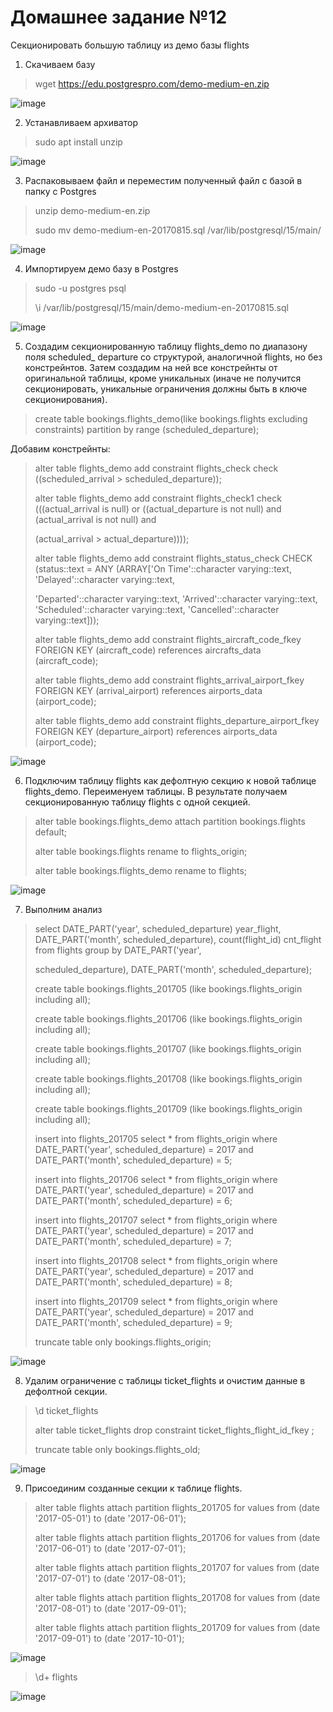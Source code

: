# Домашнее задание №12

Секционировать большую таблицу из демо базы flights
1. Скачиваем базу
   
>wget https://edu.postgrespro.com/demo-medium-en.zip
>

![image](https://github.com/blaidex2/Postgres_Homework-12/assets/130083589/daf863d5-5eee-489b-b57f-af956519286d)

2. Устанавливаем архиватор
   
>sudo apt install unzip
>

![image](https://github.com/blaidex2/Postgres_Homework-12/assets/130083589/4ce92dd5-1b2a-4b06-8e42-b64e8e8a2648)

3. Распаковываем файл и переместим полученный файл с базой в папку с Postgres
   
>unzip demo-medium-en.zip
>
>sudo mv demo-medium-en-20170815.sql /var/lib/postgresql/15/main/
>

![image](https://github.com/blaidex2/Postgres_Homework-12/assets/130083589/94c7de5d-acb4-459b-8610-8f745399d6b5)

4. Импортируем демо базу в Postgres
   
>sudo -u postgres psql
>
>\i /var/lib/postgresql/15/main/demo-medium-en-20170815.sql
>
![image](https://github.com/blaidex2/Postgres_Homework-12/assets/130083589/008e0887-856b-493f-b2eb-825d7b56884e)


5. Создадим секционированную таблицу flights_demo по диапазону поля scheduled_ departure со структурой, аналогичной flights, но без констрейнтов. Затем создадим на ней все констрейнты от оригинальной таблицы, кроме уникальных (иначе не получится секционировать, уникальные ограничения должны быть в ключе секционирования).
   
>create table bookings.flights_demo(like bookings.flights excluding constraints) partition by range (scheduled_departure);
>

Добавим констрейнты:

>alter table flights_demo add constraint flights_check check ((scheduled_arrival > scheduled_departure));
>
>alter table flights_demo add constraint flights_check1 check (((actual_arrival is null) or ((actual_departure is not null) and (actual_arrival is not null) and
>
>(actual_arrival > actual_departure))));
>
>alter table flights_demo add constraint flights_status_check CHECK (status::text = ANY (ARRAY['On Time'::character varying::text, 'Delayed'::character varying::text,
>
>'Departed'::character varying::text, 'Arrived'::character varying::text, 'Scheduled'::character varying::text, 'Cancelled'::character varying::text]));
>
>alter table flights_demo add constraint flights_aircraft_code_fkey FOREIGN KEY (aircraft_code) references aircrafts_data (aircraft_code);
>
>alter table flights_demo add constraint flights_arrival_airport_fkey FOREIGN KEY (arrival_airport) references airports_data (airport_code);
>
>alter table flights_demo add constraint flights_departure_airport_fkey FOREIGN KEY (departure_airport) references airports_data (airport_code);
>

![image](https://github.com/blaidex2/Postgres_Homework-12/assets/130083589/4a9cd540-94a2-434e-b664-c0f0c87d67ed)

6. Подключим таблицу flights как дефолтную секцию к новой таблице flights_demo. Переименуем таблицы. В результате получаем секционированную таблицу flights с одной секцией.
    
>alter table bookings.flights_demo attach partition bookings.flights default;
>
>alter table bookings.flights rename to flights_origin;
>
>alter table bookings.flights_demo rename to flights;
>

![image](https://github.com/blaidex2/Postgres_Homework-12/assets/130083589/50f24a28-c823-4b10-8bea-ea31fd6a3507)

7. Выполним анализ

>select DATE_PART('year', scheduled_departure) year_flight, DATE_PART('month', scheduled_departure), count(flight_id) cnt_flight from flights group by DATE_PART('year',
>
> scheduled_departure), DATE_PART('month', scheduled_departure);
>
>create table bookings.flights_201705 (like bookings.flights_origin including all);
>
>create table bookings.flights_201706 (like bookings.flights_origin including all);
>
>create table bookings.flights_201707 (like bookings.flights_origin including all);
>
>create table bookings.flights_201708 (like bookings.flights_origin including all);
>
>create table bookings.flights_201709 (like bookings.flights_origin including all);
>
>insert into flights_201705 select * from flights_origin where DATE_PART('year', scheduled_departure) = 2017 and DATE_PART('month', scheduled_departure) = 5;
>
>insert into flights_201706 select * from flights_origin where DATE_PART('year', scheduled_departure) = 2017 and DATE_PART('month', scheduled_departure) = 6;
>
>insert into flights_201707 select * from flights_origin where DATE_PART('year', scheduled_departure) = 2017 and DATE_PART('month', scheduled_departure) = 7;
>
>insert into flights_201708 select * from flights_origin where DATE_PART('year', scheduled_departure) = 2017 and DATE_PART('month', scheduled_departure) = 8;
>
>insert into flights_201709 select * from flights_origin where DATE_PART('year', scheduled_departure) = 2017 and DATE_PART('month', scheduled_departure) = 9;
>
>truncate table only bookings.flights_origin;
>
 
![image](https://github.com/blaidex2/Postgres_Homework-12/assets/130083589/55fc9ac6-6767-4605-b284-1dd33b9193cb)

8. Удалим ограничение с таблицы ticket_flights и очистим данные в дефолтной секции.
    
>\d ticket_flights
>
>alter table ticket_flights drop constraint ticket_flights_flight_id_fkey ;
>
>truncate table only bookings.flights_old;

![image](https://github.com/blaidex2/Postgres_Homework-12/assets/130083589/539e8c74-0761-42b9-a352-4845d30548b1)

9. Присоединим созданные секции к таблице flights.
    
>alter table flights attach partition flights_201705 for values from (date '2017-05-01') to (date '2017-06-01');
>
>alter table flights attach partition flights_201706 for values from (date '2017-06-01') to (date '2017-07-01');
>
>alter table flights attach partition flights_201707 for values from (date '2017-07-01') to (date '2017-08-01');
>
>alter table flights attach partition flights_201708 for values from (date '2017-08-01') to (date '2017-09-01');
>
>alter table flights attach partition flights_201709 for values from (date '2017-09-01') to (date '2017-10-01');
>

![image](https://github.com/blaidex2/Postgres_Homework-12/assets/130083589/f0ccff54-e8e6-4bae-93b5-305224499726)

>\d+ flights
>


![image](https://github.com/blaidex2/Postgres_Homework-12/assets/130083589/d81a9674-0dac-4fe9-bf00-9b101e23fcae)

